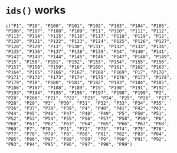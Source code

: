 # `ids()` works

    c("P1", "P10", "P100", "P101", "P102", "P103", "P104", "P105", 
    "P106", "P107", "P108", "P109", "P11", "P110", "P111", "P112", 
    "P113", "P114", "P115", "P116", "P117", "P118", "P119", "P12", 
    "P120", "P121", "P122", "P123", "P124", "P125", "P126", "P127", 
    "P128", "P129", "P13", "P130", "P131", "P132", "P133", "P134", 
    "P135", "P136", "P137", "P138", "P139", "P14", "P140", "P141", 
    "P142", "P143", "P144", "P145", "P146", "P147", "P148", "P149", 
    "P15", "P150", "P151", "P152", "P153", "P154", "P155", "P156", 
    "P157", "P158", "P159", "P16", "P160", "P161", "P162", "P163", 
    "P164", "P165", "P166", "P167", "P168", "P169", "P17", "P170", 
    "P171", "P172", "P173", "P174", "P175", "P176", "P177", "P178", 
    "P179", "P18", "P180", "P181", "P182", "P183", "P184", "P185", 
    "P186", "P187", "P188", "P189", "P19", "P190", "P191", "P192", 
    "P193", "P194", "P195", "P196", "P197", "P198", "P199", "P2", 
    "P20", "P200", "P21", "P22", "P23", "P24", "P25", "P26", "P27", 
    "P28", "P29", "P3", "P30", "P31", "P32", "P33", "P34", "P35", 
    "P36", "P37", "P38", "P39", "P4", "P40", "P41", "P42", "P43", 
    "P44", "P45", "P46", "P47", "P48", "P49", "P5", "P50", "P51", 
    "P52", "P53", "P54", "P55", "P56", "P57", "P58", "P59", "P6", 
    "P60", "P61", "P62", "P63", "P64", "P65", "P66", "P67", "P68", 
    "P69", "P7", "P70", "P71", "P72", "P73", "P74", "P75", "P76", 
    "P77", "P78", "P79", "P8", "P80", "P81", "P82", "P83", "P84", 
    "P85", "P86", "P87", "P88", "P89", "P9", "P90", "P91", "P92", 
    "P93", "P94", "P95", "P96", "P97", "P98", "P99")


